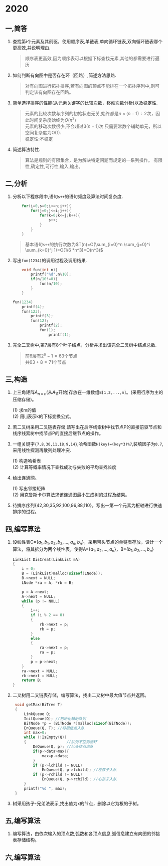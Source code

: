 # 2020 #

## 一,简答 ##

1. 查找第i个元素及其前驱，使用顺序表,单链表,单向循环链表,双向循环链表哪个更高效,并说明理由.

    >顺序表更高效,因为顺序表可以根据下标查找元素,其他的都需要进行遍历

2. 如何判断有向图中是否存在环（回路）,简述方法思路.

    >对有向图进行拓扑排序,若有向图的顶点不能排在一个拓扑序列中,则可判定该有向图存在回路。

3. 简单选择排序的性能(从元素关键字的比较次数，移动次数分析)以及稳定性.

    >元素的比较次数与序列的初始状态无关,始终都是$n\times(n-1)\div2$次，因此时间复杂度始终为$O(n^2)$  
    >元素的移动次数很少,不会超过$3(n-1)$次
    >只需要常数个辅助单元，所以空间复杂度为O(1).  
    >稳定性:不稳定

4. 简述算法特性.

   >算法是规则的有限集合，是为解决特定问题而规定的一系列操作。
   >有限性,确定性,可行性,输入,输出。

## 二,分析 ##

1. 分析以下程序段中,语句`s++`的语句频度及算法时间复杂度.

    ```c
        for(i=0,s=0;i<=n;i++){
            for(j=0;j<=i;j++){
                for(k=0;k<=j;k++){
                    s++;
                }
            }
        }            
    ```

    >基本语句`s++`的执行次数为$T(n)=O(\sum_{i=0}^n \sum_{j=0}^i \sum_{k=0}^j  1)=O(1/6 *n^3)=O(n^3)$

2. 写出`fun(1234)`的调用过程及调用结果.

    ```c
        void fun(int n){
            printf("%d",n%10);
            if(n/10!=0){
                fun(n/10);
            }
        }
    ```

    >
    ```c
    fun(1234)
        printf(4);
        fun(123);
            printf(3);
            fun(12);
                printf(2);
                fun(1);
                    printf(1);
    ```

3. 完全二叉树中,第7层有8个叶子结点，分析并求出该完全二叉树中结点总数.

    >前6层有$2^6-1=63$个节点  
    >共$63+8=71$个节点

## 三,构造 ##

1. 上三角矩阵$A_{n \times n}$(从$A_{11}$开始)存放在一维数组`B[1,2,...,m]`。(采用行序为主的压缩存储)。

    (1) 求m的值  
    (2) 用i,j表示k的下标变换公式。

2. 若二叉树采用二叉链表存储,请写出在后序线索树中找节点P的直接前驱节点和线序线索树中找节点P的直接后继节点的操作。
3. 一组关键字`{7,8,30,11,18,9,14}`,哈希函数`H(key)=(key*3)%7`,装填因子为`0.7`,采用线性探测再散列处理冲突.

    (1) 构造哈希表  
    (2) 计算等概率情况下查找成功与失败的平均查找长度

4. 给出连通网。

    (1) 写出邻接矩阵  
    (2) 用克鲁斯卡尔算法求该连通图最小生成树的过程及结果。

5. 待排序序列{42,30,35,92,100,96,88,110}，写出一第一个元素为枢轴进行快速排序的过程。

## 四,编写算法 ##

1. 设线性表C={$a_{1},b_{1},a_{2},b_{2},...,a_{n},b_{n}$}，采用带头节点的单链表存放，设计一个算法，将其拆分为两个线性表，使得A={$a_{1},a_{2},...,a_{n}$}，B={$b_{1},b_{2},...,b_{n}$}

    ```c
    LinkList DisCreat(LinkList &A)
    {
        i = 0;
        B = (LinkList)malloc(sizeof(LNode));
        B->next = NULL;
        LNode *ra = A, *rb = B;

        p = A->next;
        A->next = NULL;
        while (p != NULL)
        {
            i++;
            if (i % 2 == 0)
            {
                rb->next = p;
                rb = p;
            }
            else
            {
                ra->next = p;
                ra = p;
            }
            p = p->next;
        }
        ra->next = NULL;
        rb->next = NULL;
        return B;
    }
    ```

2. 二叉树用二叉链表存储，编写算法，找出二叉树中最大值节点并返回。

   ```c
    void getMax(BiTree T)
    {
        LinkQueue Q;
        InitQueue(Q); //初始化辅助队列
        BiTNode *p = (BiTNode *)malloc(sizeof(BiTNode));
        EnQueue(Q, T); //将根结点入队
        int max=0;
        while (!IsEmpty(Q))
        {                  //队列不空则循环
            DeQueue(Q, p); //队头结点出队
            if(p->data>max){
                max=p->data;
            }
            if (p->lchild != NULL)
                EnQueue(Q, p->lchild); //左孩子入队
            if (p->rchild != NULL)
                EnQueue(Q, p->rchild); //右孩子入队
        }
        printf("%d ", max);
    }
   ```

3. 树采用孩子-兄弟法表示,找出值为x的节点，删除以它为根的子树。

## 五,编写算法 ##

1. 编写算法，由依次输入的顶点数,弧数和各顶点信息,弧信息建立有向图的邻接表存储结构。

## 六,编写算法 ##
